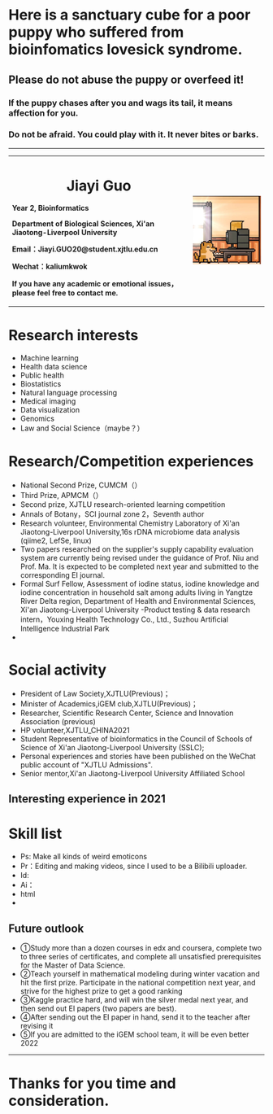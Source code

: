 # **Here is a sanctuary cube for a poor puppy who suffered from bioinfomatics lovesick syndrome.** 
## Please do not abuse the puppy or overfeed it!
### If the puppy chases after you and wags its tail, it means affection for you.
### Do not be afraid. You could play with it. It never bites or barks.
------
<table border="0">
  <tr>
    <td width="60%">
     <h1> <center>Jiayi Guo</center></h1>
      <p><b>Year 2, Bioinformatics</b></p>
      <p><b>Department of Biological Sciences, Xi'an Jiaotong-Liverpool University</b></p>
      <p><b>Email：Jiayi.GUO20@student.xjtlu.edu.cn</b></p>
      <p><b>Wechat：kaliumkwok</b></p>
      <p><b>If you have any academic or emotional issues，please feel free to contact me.</b></p>
    </td>
    <td width="25%">
      <img src="/dog.jpg" width="100%">      
    </td>
  </tr>
</table>

# Research interests
 - Machine learning 
 - Health data science
 - Public health
 - Biostatistics
 - Natural language processing
 - Medical imaging
 - Data visualization
 - Genomics
 - Law and Social Science（maybe？）

# Research/Competition experiences
-	National Second Prize, CUMCM（）
- Third Prize, APMCM（）
- Second prize, XJTLU research-oriented learning competition
-	Annals of Botany，SCI journal zone 2，Seventh author
-	Research volunteer, Environmental Chemistry Laboratory of Xi'an Jiaotong-Liverpool University,16s rDNA microbiome data analysis (qiime2, LefSe, linux)
-	Two papers researched on the supplier's supply capability evaluation system are currently being revised under the guidance of Prof. Niu and Prof. Ma. It is expected to be completed next year and submitted to the corresponding EI journal.
- Formal Surf Fellow, Assessment of iodine status, iodine knowledge and iodine concentration in household salt among adults living in Yangtze River Delta region, Department of Health and Environmental Sciences, Xi'an Jiaotong-Liverpool University
-Product testing & data research intern，Youxing Health Technology Co., Ltd., Suzhou Artificial Intelligence Industrial Park
-

# Social activity 
-	President of Law Society,XJTLU(Previous)；
-	Minister of Academics,iGEM club,XJTLU(Previous)；
-	Researcher, Scientific Research Center, Science and Innovation Association (previous)
-	HP volunteer,XJTLU_CHINA2021
-	Student Representative of bioinformatics in the Council of Schools of Science of Xi'an Jiaotong-Liverpool University (SSLC);
-	Personal experiences and stories have been published on the WeChat public account of "XJTLU Admissions".
-	Senior mentor,Xi'an Jiaotong-Liverpool University Affiliated School

## Interesting experience in 2021

    
    
# Skill list
- Ps: Make all kinds of weird emoticons
- Pr：Editing and making videos, since I used to be a Bilibili uploader.
- Id: 
- Ai：
- html
- 
## Future outlook
- ①Study more than a dozen courses in edx and coursera, complete two to three series of certificates, and complete all unsatisfied prerequisites for the Master of Data Science.
- ②Teach yourself in mathematical modeling during winter vacation and hit the first prize. Participate in the national competition next year, and strive for the highest prize to get a good ranking
- ③Kaggle practice hard, and will win the silver medal next year, and then send out EI papers (two papers are best).
- ④After sending out the EI paper in hand, send it to the teacher after revising it
- ⑤If you are admitted to the iGEM school team, it will be even better 2022    

------
# Thanks for you time and consideration.
      
